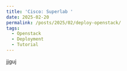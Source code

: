 ```yaml
---
title: 'Cisco: Superlab '
date: 2025-02-20
permalink: /posts/2025/02/deploy-openstack/
tags:
  - Openstack
  - Deployment
  - Tutorial
---
```


jjguj